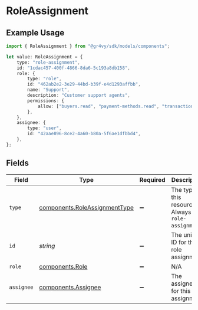 # RoleAssignment

## Example Usage

```typescript
import { RoleAssignment } from "@gr4vy/sdk/models/components";

let value: RoleAssignment = {
    type: "role-assignment",
    id: "1cdac457-400f-4866-8da6-5c193a8db158",
    role: {
        type: "role",
        id: "462ab2e2-3e29-44bd-b39f-e4d1293affbb",
        name: "Support",
        description: "Customer support agents",
        permissions: {
            allow: ["buyers.read", "payment-methods.read", "transactions.read"],
        },
    },
    assignee: {
        type: "user",
        id: "42aae896-8ce2-4a60-b80a-5f6ae1dfbbd4",
    },
};
```

## Fields

| Field                                                                          | Type                                                                           | Required                                                                       | Description                                                                    | Example                                                                        |
| ------------------------------------------------------------------------------ | ------------------------------------------------------------------------------ | ------------------------------------------------------------------------------ | ------------------------------------------------------------------------------ | ------------------------------------------------------------------------------ |
| `type`                                                                         | [components.RoleAssignmentType](../../models/components/roleassignmenttype.md) | :heavy_minus_sign:                                                             | The type of this resource. Always `role-assignment`.                           | role-assignment                                                                |
| `id`                                                                           | *string*                                                                       | :heavy_minus_sign:                                                             | The unique ID for this role assignment.                                        | 1cdac457-400f-4866-8da6-5c193a8db158                                           |
| `role`                                                                         | [components.Role](../../models/components/role.md)                             | :heavy_minus_sign:                                                             | N/A                                                                            |                                                                                |
| `assignee`                                                                     | [components.Assignee](../../models/components/assignee.md)                     | :heavy_minus_sign:                                                             | The assignee for this role assignment.                                         |                                                                                |